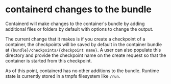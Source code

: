 # containerd changes to the bundle

Containerd will make changes to the container's bundle by adding additional files or folders by default with
options to change the output.  

The current change that it makes is if you create a checkpoint of a container, the checkpoints will be saved
by default in the container bundle at `{bundle}/checkpoints/{checkpoint name}`.
A user can also populate this directory and provide the checkpoint name on the create request so that the container is started from this checkpoint.  


As of this point, containerd has no other additions to the bundle.
Runtime state is currently stored in a tmpfs filesystem like `/run`.
